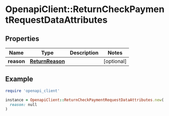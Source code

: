 # OpenapiClient::ReturnCheckPaymentRequestDataAttributes

## Properties

| Name | Type | Description | Notes |
| ---- | ---- | ----------- | ----- |
| **reason** | [**ReturnReason**](ReturnReason.md) |  | [optional] |

## Example

```ruby
require 'openapi_client'

instance = OpenapiClient::ReturnCheckPaymentRequestDataAttributes.new(
  reason: null
)
```

